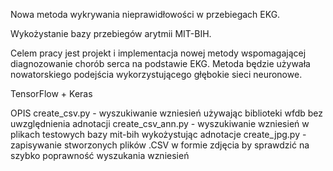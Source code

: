 Nowa metoda wykrywania nieprawidłowości w przebiegach EKG.

Wykożystanie bazy przebiegów arytmii MIT-BIH.

Celem pracy jest projekt i implementacja nowej metody wspomagającej diagnozowanie chorób serca na podstawie EKG. Metoda będzie używała nowatorskiego podejścia wykorzystującego głębokie sieci neuronowe. 

TensorFlow + Keras

OPIS
create_csv.py - wyszukiwanie wzniesień używając biblioteki wfdb bez uwzględnienia adnotacji
create_csv_ann.py - wyszukiwanie wzniesień w plikach testowych bazy mit-bih wykożystując adnotacje
create_jpg.py - zapisywanie stworzonych plików .CSV w formie zdjęcia by sprawdzić na szybko poprawność wyszukania wzniesień